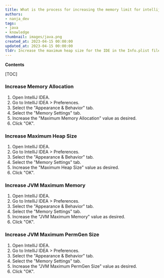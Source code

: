 ```yaml
---
title: What is the process for increasing the memory limit for intellij idea on a mac?
authors:
- nanja_dev
tags:
- java
- knowledge
thumbnail: images/java.png
created_at: 2023-04-15 00:00:00
updated_at: 2023-04-15 00:00:00
tldr: Increase the maximum heap size for the IDE in the Info.plist file.
---
```


**Contents**

[TOC]

### Increase Memory Allocation
1. Open IntelliJ IDEA.
2. Go to IntelliJ IDEA > Preferences.
3. Select the "Appearance & Behavior" tab.
4. Select the "Memory Settings" tab.
5. Increase the "Maximum Memory Allocation" value as desired.
6. Click "OK".

### Increase Maximum Heap Size
1. Open IntelliJ IDEA.
2. Go to IntelliJ IDEA > Preferences.
3. Select the "Appearance & Behavior" tab.
4. Select the "Memory Settings" tab.
5. Increase the "Maximum Heap Size" value as desired.
6. Click "OK".

### Increase JVM Maximum Memory
1. Open IntelliJ IDEA.
2. Go to IntelliJ IDEA > Preferences.
3. Select the "Appearance & Behavior" tab.
4. Select the "Memory Settings" tab.
5. Increase the "JVM Maximum Memory" value as desired.
6. Click "OK".

### Increase JVM Maximum PermGen Size
1. Open IntelliJ IDEA.
2. Go to IntelliJ IDEA > Preferences.
3. Select the "Appearance & Behavior" tab.
4. Select the "Memory Settings" tab.
5. Increase the "JVM Maximum PermGen Size" value as desired.
6. Click "OK".
